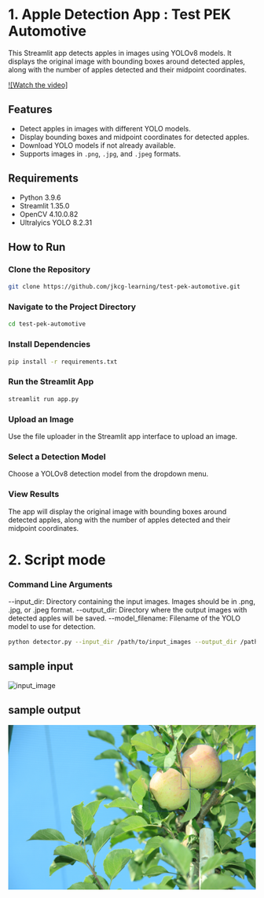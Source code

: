 # 1. Apple Detection App : Test PEK Automotive

This Streamlit app detects apples in images using YOLOv8 models. It displays the original image with bounding boxes around detected apples, along with the number of apples detected and their midpoint coordinates.

[![Watch the video]](https://github.com/jkcg-learning/test-pek-automotive/blob/main/extras/app_apple.mp4)

## Features
- Detect apples in images with different YOLO models.
- Display bounding boxes and midpoint coordinates for detected apples.
- Download YOLO models if not already available.
- Supports images in `.png`, `.jpg`, and `.jpeg` formats.

## Requirements
- Python 3.9.6
- Streamlit 1.35.0
- OpenCV 4.10.0.82
- Ultralyics YOLO 8.2.31

## How to Run

### Clone the Repository
```bash
git clone https://github.com/jkcg-learning/test-pek-automotive.git
```
### Navigate to the Project Directory
```bash
cd test-pek-automotive
```
### Install Dependencies
```bash
pip install -r requirements.txt
```
### Run the Streamlit App
```bash
streamlit run app.py
```
### Upload an Image
Use the file uploader in the Streamlit app interface to upload an image.

###  Select a Detection Model
Choose a YOLOv8 detection model from the dropdown menu.

### View Results
The app will display the original image with bounding boxes around detected apples, along with the number of apples detected and their midpoint coordinates.


# 2. Script mode

### Command Line Arguments

--input_dir: Directory containing the input images. Images should be in .png, .jpg, or .jpeg format.
--output_dir: Directory where the output images with detected apples will be saved.
--model_filename: Filename of the YOLO model to use for detection.

```bash
python detector.py --input_dir /path/to/input_images --output_dir /path/to/output_images --model_filename yolov8s.pt
```

## sample input 

![input_image](input_images/IMG_6214.JPG)

## sample output

![output_image](output_images/OUT_IMG_6214.jpg)
